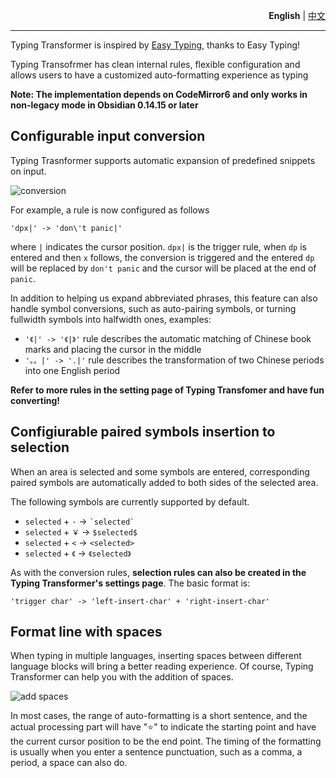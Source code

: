 

<p align="right"><strong>English</strong> | <a href="https://github.com/aptend/typing-transformer-obsidian/blob/main/README-CN.md">中文</a></p>

---

Typing Transformer is inspired by [Easy Typing](https://github.com/Yaozhuwa/easy-typing-obsidian), thanks to Easy Typing!

Typing Transofrmer has clean internal rules, flexible configuration and allows users to have a customized auto-formatting experience as typing

**Note: The implementation depends on CodeMirror6 and only works in non-legacy mode in Obsidian 0.14.15 or later**

## Configurable input conversion


Typing Trasnformer supports automatic expansion of predefined snippets on input.

![conversion](https://user-images.githubusercontent.com/49832303/175769416-c0fce828-cf72-4d2d-b74d-8bf35f78ce27.gif)

For example, a rule is now configured as follows

```
'dpx|' -> 'don\'t panic|'
```

where `|` indicates the cursor position. `dpx|` is the trigger rule, when `dp` is entered and then `x` follows, the conversion is triggered and the entered `dp` will be replaced by `don't panic` and the cursor will be placed at the end of `panic`.


In addition to helping us expand abbreviated phrases, this feature can also handle symbol conversions, such as auto-pairing symbols, or turning fullwidth symbols into halfwidth ones, examples:
- `'《|' -> '《|》'` rule describes the automatic matching of Chinese book marks and placing the cursor in the middle
- `'。。|' -> '.|'` rule describes the transformation of two Chinese periods into one English period

**Refer to more rules in the setting page of Typing Transfomer and have fun converting!**

## Configiurable paired symbols insertion to selection

When an area is selected and some symbols are entered, corresponding paired symbols are automatically added to both sides of the selected area.

The following symbols are currently supported by default.

- `selected` + `·` -> `` `selected` ``
- `selected` + `￥` -> `$selected$`
- `selected` + `<`  -> `<selected>`
- `selected` + `《`  -> `《selected》`

As with the conversion rules, **selection rules can also be created in the Typing Transformer's settings page**. The basic format is:

`'trigger char' -> 'left-insert-char' + 'right-insert-char'`


## Format line with spaces

When typing in multiple languages, inserting spaces between different language blocks will bring a better reading experience. Of course, Typing Transformer can help you with the addition of spaces.

![add spaces](https://user-images.githubusercontent.com/49832303/175770015-6dba97d6-5eb2-4d30-a28d-e7ae061c2e7a.gif)

In most cases, the range of auto-formatting is a short sentence, and the actual processing part will have "⭐️" to indicate the starting point and have the current cursor position to be the end point. The timing of the formatting is usually when you enter a sentence punctuation, such as a comma, a period, a space can also do.



